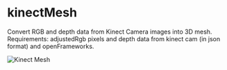 # kinectMesh
Convert RGB and depth data from Kinect Camera images into 3D mesh.<br>
Requirements: adjustedRgb pixels and depth data from kinect cam (in json format) and openFrameworks.

![Kinect Mesh](https://i.imgur.com/caU4nHs.png)

